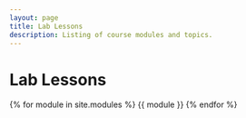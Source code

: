 ```yaml
---
layout: page
title: Lab Lessons
description: Listing of course modules and topics.
---
```


# Lab Lessons

{% for module in site.modules %}
{{ module }}
{% endfor %}
